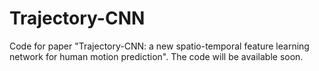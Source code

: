 # Trajectory-CNN
Code for paper "Trajectory-CNN: a new spatio-temporal feature learning network for human motion prediction". 
The code will be available soon.
